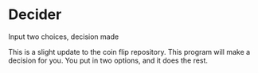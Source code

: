 # Decider
Input two choices, decision made

This is a slight update to the coin flip repository. This program will make a decision for you. You put in two options, and it does the rest.
